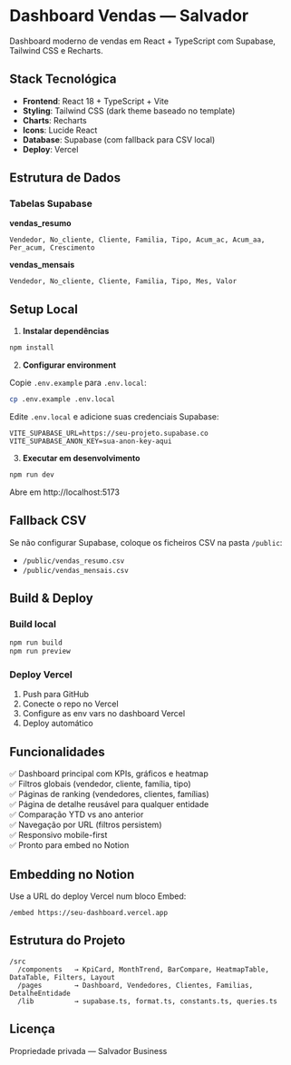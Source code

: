 # Dashboard Vendas — Salvador

Dashboard moderno de vendas em React + TypeScript com Supabase, Tailwind CSS e Recharts.

## Stack Tecnológica

- **Frontend**: React 18 + TypeScript + Vite
- **Styling**: Tailwind CSS (dark theme baseado no template)
- **Charts**: Recharts
- **Icons**: Lucide React
- **Database**: Supabase (com fallback para CSV local)
- **Deploy**: Vercel

## Estrutura de Dados

### Tabelas Supabase

**vendas_resumo**
```
Vendedor, No_cliente, Cliente, Familia, Tipo, Acum_ac, Acum_aa, Per_acum, Crescimento
```

**vendas_mensais**
```
Vendedor, No_cliente, Cliente, Familia, Tipo, Mes, Valor
```

## Setup Local

1. **Instalar dependências**
```bash
npm install
```

2. **Configurar environment**

Copie `.env.example` para `.env.local`:
```bash
cp .env.example .env.local
```

Edite `.env.local` e adicione suas credenciais Supabase:
```env
VITE_SUPABASE_URL=https://seu-projeto.supabase.co
VITE_SUPABASE_ANON_KEY=sua-anon-key-aqui
```

3. **Executar em desenvolvimento**
```bash
npm run dev
```

Abre em http://localhost:5173

## Fallback CSV

Se não configurar Supabase, coloque os ficheiros CSV na pasta `/public`:
- `/public/vendas_resumo.csv`
- `/public/vendas_mensais.csv`

## Build & Deploy

### Build local
```bash
npm run build
npm run preview
```

### Deploy Vercel

1. Push para GitHub
2. Conecte o repo no Vercel
3. Configure as env vars no dashboard Vercel
4. Deploy automático

## Funcionalidades

✅ Dashboard principal com KPIs, gráficos e heatmap  
✅ Filtros globais (vendedor, cliente, família, tipo)  
✅ Páginas de ranking (vendedores, clientes, famílias)  
✅ Página de detalhe reusável para qualquer entidade  
✅ Comparação YTD vs ano anterior  
✅ Navegação por URL (filtros persistem)  
✅ Responsivo mobile-first  
✅ Pronto para embed no Notion

## Embedding no Notion

Use a URL do deploy Vercel num bloco Embed:
```
/embed https://seu-dashboard.vercel.app
```

## Estrutura do Projeto

```
/src
  /components   → KpiCard, MonthTrend, BarCompare, HeatmapTable, DataTable, Filters, Layout
  /pages        → Dashboard, Vendedores, Clientes, Familias, DetalheEntidade
  /lib          → supabase.ts, format.ts, constants.ts, queries.ts
```

## Licença

Propriedade privada — Salvador Business

